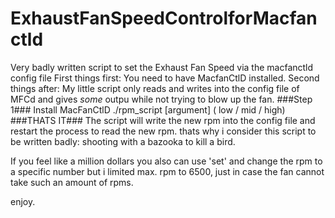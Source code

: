 # ExhaustFanSpeedControlforMacfanctld
Very badly written script to set the Exhaust Fan Speed via the macfanctld config file
First things first: You need to have MacfanCtlD installed.
Second things after: My little script only reads and writes into the config file of MFCd and gives *some* outpu
while not trying to blow up the fan.
###Step 1###
Install MacFanCtlD
./rpm_script [argument] ( low / mid / high)
###THATS IT###
The script will write the new rpm into the config file and restart the process to read the new rpm.
thats why i consider this script to be written badly: shooting with a bazooka to kill a bird.

If you feel like a million dollars you also can use 'set' and change the rpm to a specific number
but i limited max. rpm to 6500, just in case the fan cannot take such an amount of rpms.

enjoy.
